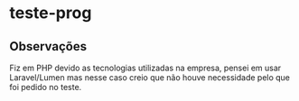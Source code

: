# teste-prog


## Observações
Fiz em PHP devido as tecnologias utilizadas na empresa, pensei em usar Laravel/Lumen mas nesse caso creio que não houve necessidade pelo que foi pedido no teste.


